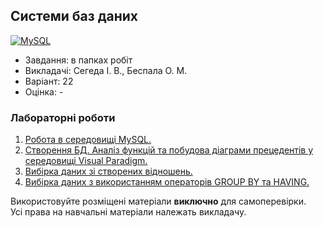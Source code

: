 ## Системи баз даних

[![MySQL](https://img.shields.io/badge/MySQL-4479A1?style=for-the-badge&logo=mysql&logoColor=FFF)](#)

- Завдання: в папках робіт
- Викладачі: Сегеда І. В., Беспала О. М.
- Варіант: 22 
- Оцінка: -

### Лабораторні роботи
 1. [Робота в середовищі MySQL.](https://github.com/xairaven/KPI-Labs/tree/main/4thSemester/Database%20Systems/Lab1)<br>
 2. [Створення БД. Аналіз функцій та побудова діаграми прецедентів у середовищі Visual Paradigm.](https://github.com/xairaven/KPI-Labs/tree/main/4thSemester/Database%20Systems/Lab2)<br>
 3. [Вибірка даних зі створених відношень.](https://github.com/xairaven/KPI-Labs/tree/main/4thSemester/Database%20Systems/Lab3)<br>
 4. [Вибірка даних з використанням операторів GROUP BY та HAVING.](https://github.com/xairaven/KPI-Labs/tree/main/4thSemester/Database%20Systems/Lab4)<br> 

Використовуйте розміщені матеріали **виключно** для самоперевірки.<br>
Усі права на навчальні матеріали належать викладачу.